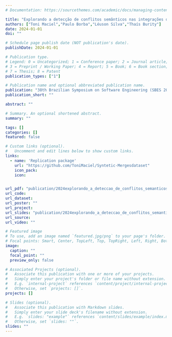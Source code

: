 ```yaml
---
# Documentation: https://sourcethemes.com/academic/docs/managing-content/

title: "Explorando a detecção de conflitos semânticos nas integrações de código em múltiplos métodos"
authors: ["Toni Maciel","Paulo Borba","Léuson Silva","Thaís Burity"]
date: 2024-01-01
doi: ""

# Schedule page publish date (NOT publication's date).
publishDate: 2024-01-01

# Publication type.
# Legend: 0 = Uncategorized; 1 = Conference paper; 2 = Journal article;
# 3 = Preprint / Working Paper; 4 = Report; 5 = Book; 6 = Book section;
# 7 = Thesis; 8 = Patent
publication_types: ["1"]

# Publication name and optional abbreviated publication name.
publication: "38th Brazilian Symposium on Software Engineering (SBES 2024)"
publication_short: ""

abstract: ""

# Summary. An optional shortened abstract.
summary: ""

tags: []
categories: []
featured: false

# Custom links (optional).
#   Uncomment and edit lines below to show custom links.
links:
  - name: 'Replication package'
    url: "https://github.com/ToniMaciel/Syntetic-Mergesdataset"
    icon_pack: 
    icon: 


url_pdf: "publication/2024explorando_a_deteccao_de_conflitos_semanticos_nas_integracoes_de_codigo_em_multiplos_metodos/2024-Toni-Deteccao-de-conflitos-com-multiplos-metodos.pdf"
url_code:
url_dataset:
url_poster: ""
url_project:
url_slides: "publication/2024explorando_a_deteccao_de_conflitos_semanticos_nas_integracoes_de_codigo_em_multiplos_metodos/2024-Toni-Deteccao-de-conflitos-com-multiplos-metodos-slides.pdf"
url_source:
url_video: ""

# Featured image
# To use, add an image named `featured.jpg/png` to your page's folder. 
# Focal points: Smart, Center, TopLeft, Top, TopRight, Left, Right, BottomLeft, Bottom, BottomRight.
image:
  caption: ""
  focal_point: ""
  preview_only: false

# Associated Projects (optional).
#   Associate this publication with one or more of your projects.
#   Simply enter your project's folder or file name without extension.
#   E.g. `internal-project` references `content/project/internal-project/index.md`.
#   Otherwise, set `projects: []`.
projects: []

# Slides (optional).
#   Associate this publication with Markdown slides.
#   Simply enter your slide deck's filename without extension.
#   E.g. `slides: "example"` references `content/slides/example/index.md`.
#   Otherwise, set `slides: ""`.
slides: ""
---
```

